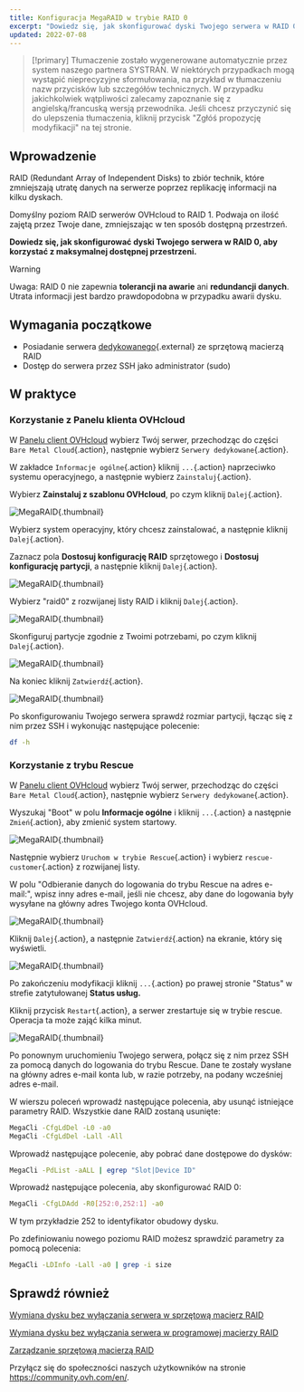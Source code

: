```yaml
---
title: Konfiguracja MegaRAID w trybie RAID 0
excerpt: "Dowiedz się, jak skonfigurować dyski Twojego serwera w RAID 0, aby korzystać z jak największej przestrzeni dyskowej do wykorzystania"
updated: 2022-07-08
---
```


> [!primary]
> Tłumaczenie zostało wygenerowane automatycznie przez system naszego partnera SYSTRAN. W niektórych przypadkach mogą wystąpić nieprecyzyjne sformułowania, na przykład w tłumaczeniu nazw przycisków lub szczegółów technicznych. W przypadku jakichkolwiek wątpliwości zalecamy zapoznanie się z angielską/francuską wersją przewodnika. Jeśli chcesz przyczynić się do ulepszenia tłumaczenia, kliknij przycisk "Zgłóś propozycję modyfikacji" na tej stronie.
> 

 
## Wprowadzenie

RAID (Redundant Array of Independent Disks) to zbiór technik, które zmniejszają utratę danych na serwerze poprzez replikację informacji na kilku dyskach.

Domyślny poziom RAID serwerów OVHcloud to RAID 1. Podwaja on ilość zajętą przez Twoje dane, zmniejszając w ten sposób dostępną przestrzeń.

**Dowiedz się, jak skonfigurować dyski Twojego serwera w RAID 0, aby korzystać z maksymalnej dostępnej przestrzeni.**

> [!warning]
> 
> Uwaga: RAID 0 nie zapewnia **tolerancji na awarie** ani **redundancji danych**. Utrata informacji jest bardzo prawdopodobna w przypadku awarii dysku.
> 

## Wymagania początkowe

- Posiadanie serwera [dedykowanego](https://www.ovhcloud.com/pl/bare-metal/){.external} ze sprzętową macierzą RAID
- Dostęp do serwera przez SSH jako administrator (sudo)

## W praktyce

### Korzystanie z Panelu klienta OVHcloud

W [Panelu client OVHcloud](https://www.ovh.com/auth/?action=gotomanager&from=https://www.ovh.pl/&ovhSubsidiary=pl) wybierz Twój serwer, przechodząc do części `Bare Metal Cloud`{.action}, następnie wybierz `Serwery dedykowane`{.action}. 

W zakładce `Informacje ogólne`{.action} kliknij `...`{.action} naprzeciwko systemu operacyjnego, a następnie wybierz `Zainstaluj`{.action}.

Wybierz **Zainstaluj z szablonu OVHcloud**, po czym kliknij `Dalej`{.action}.

![MegaRAID](images/server_installation_raid0_1.png){.thumbnail}

Wybierz system operacyjny, który chcesz zainstalować, a następnie kliknij `Dalej`{.action}.

Zaznacz pola **Dostosuj konfigurację RAID** sprzętowego i **Dostosuj konfigurację partycji**, a następnie kliknij `Dalej`{.action}.

![MegaRAID](images/server_installation_raid0_2.png){.thumbnail}

Wybierz "raid0" z rozwijanej listy RAID i kliknij `Dalej`{.action}.

![MegaRAID](images/server_installation_raid0_3.png){.thumbnail}

Skonfiguruj partycje zgodnie z Twoimi potrzebami, po czym kliknij `Dalej`{.action}.

![MegaRAID](images/server_installation_raid0_4.png){.thumbnail}

Na koniec kliknij `Zatwierdź`{.action}.

![MegaRAID](images/server_installation_raid0_5.png){.thumbnail}

Po skonfigurowaniu Twojego serwera sprawdź rozmiar partycji, łącząc się z nim przez SSH i wykonując następujące polecenie:

```sh
df -h
```

### Korzystanie z trybu Rescue

W [Panelu client OVHcloud](https://www.ovh.com/auth/?action=gotomanager&from=https://www.ovh.pl/&ovhSubsidiary=pl) wybierz Twój serwer, przechodząc do części `Bare Metal Cloud`{.action}, następnie wybierz `Serwery dedykowane`{.action}.

Wyszukaj "Boot" w polu **Informacje ogólne** i kliknij `...`{.action} a następnie `Zmień`{.action}, aby zmienić system startowy.

![MegaRAID](images/rescue_mode_raid0_1.png){.thumbnail}

Następnie wybierz `Uruchom w trybie Rescue`{.action} i wybierz `rescue-customer`{.action} z rozwijanej listy.

W polu "Odbieranie danych do logowania do trybu Rescue na adres e-mail:", wpisz inny adres e-mail, jeśli nie chcesz, aby dane do logowania były wysyłane na główny adres Twojego konta OVHcloud.

![MegaRAID](images/rescue_mode_raid0_2.png){.thumbnail}

Kliknij `Dalej`{.action}, a następnie `Zatwierdź`{.action} na ekranie, który się wyświetli.

![MegaRAID](images/rescue_mode_raid0_3.png){.thumbnail}

Po zakończeniu modyfikacji kliknij `...`{.action} po prawej stronie "Status" w strefie zatytułowanej **Status usług.** 

Kliknij przycisk `Restart`{.action}, a serwer zrestartuje się w trybie rescue. Operacja ta może zająć kilka minut. 

![MegaRAID](images/server_installation_raid0_6.png){.thumbnail}

Po ponownym uruchomieniu Twojego serwera, połącz się z nim przez SSH za pomocą danych do logowania do trybu Rescue. Dane te zostały wysłane na główny adres e-mail konta lub, w razie potrzeby, na podany wcześniej adres e-mail.

W wierszu poleceń wprowadź następujące polecenia, aby usunąć istniejące parametry RAID. Wszystkie dane RAID zostaną usunięte:

```sh
MegaCli -CfgLdDel -L0 -a0
MegaCli -CfgLdDel -Lall -All
```

Wprowadź następujące polecenie, aby pobrać dane dostępowe do dysków:

```sh
MegaCli -PdList -aALL | egrep "Slot|Device ID"
```

Wprowadź następujące polecenia, aby skonfigurować RAID 0:

```sh
MegaCli -CfgLDAdd -R0[252:0,252:1] -a0
```

W tym przykładzie 252 to identyfikator obudowy dysku.

Po zdefiniowaniu nowego poziomu RAID możesz sprawdzić parametry za pomocą polecenia:

```sh
MegaCli -LDInfo -Lall -a0 | grep -i size
```

## Sprawdź również

[Wymiana dysku bez wyłączania serwera w sprzętową macierz RAID](/pages/bare_metal_cloud/dedicated_servers/hotswap_raid_hard)

[Wymiana dysku bez wyłączania serwera w programowej macierzy RAID](/pages/bare_metal_cloud/dedicated_servers/hotswap_raid_soft)

[Zarządzanie sprzętową macierzą RAID](/pages/bare_metal_cloud/dedicated_servers/raid_hard)

Przyłącz się do społeczności naszych użytkowników na stronie <https://community.ovh.com/en/>.